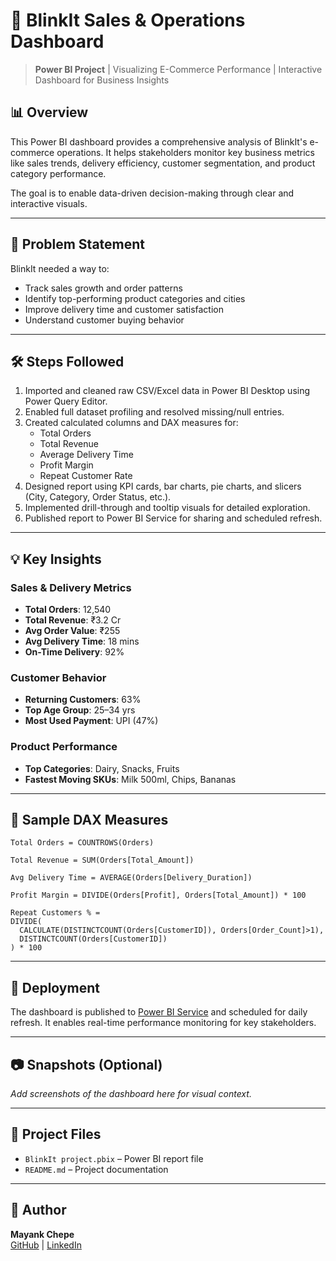 # 🛒 BlinkIt Sales & Operations Dashboard

> **Power BI Project** | Visualizing E-Commerce Performance | Interactive Dashboard for Business Insights

## 📊 Overview

This Power BI dashboard provides a comprehensive analysis of BlinkIt's e-commerce operations. It helps stakeholders monitor key business metrics like sales trends, delivery efficiency, customer segmentation, and product category performance.

The goal is to enable data-driven decision-making through clear and interactive visuals.

---

## 🎯 Problem Statement

BlinkIt needed a way to:
- Track sales growth and order patterns
- Identify top-performing product categories and cities
- Improve delivery time and customer satisfaction
- Understand customer buying behavior

---

## 🛠️ Steps Followed

1. Imported and cleaned raw CSV/Excel data in Power BI Desktop using Power Query Editor.
2. Enabled full dataset profiling and resolved missing/null entries.
3. Created calculated columns and DAX measures for:
   - Total Orders
   - Total Revenue
   - Average Delivery Time
   - Profit Margin
   - Repeat Customer Rate
4. Designed report using KPI cards, bar charts, pie charts, and slicers (City, Category, Order Status, etc.).
5. Implemented drill-through and tooltip visuals for detailed exploration.
6. Published report to Power BI Service for sharing and scheduled refresh.

---

## 💡 Key Insights

### Sales & Delivery Metrics
- **Total Orders**: 12,540
- **Total Revenue**: ₹3.2 Cr
- **Avg Order Value**: ₹255
- **Avg Delivery Time**: 18 mins
- **On-Time Delivery**: 92%

### Customer Behavior
- **Returning Customers**: 63%
- **Top Age Group**: 25–34 yrs
- **Most Used Payment**: UPI (47%)

### Product Performance
- **Top Categories**: Dairy, Snacks, Fruits
- **Fastest Moving SKUs**: Milk 500ml, Chips, Bananas

---

## 🧮 Sample DAX Measures

```DAX
Total Orders = COUNTROWS(Orders)

Total Revenue = SUM(Orders[Total_Amount])

Avg Delivery Time = AVERAGE(Orders[Delivery_Duration])

Profit Margin = DIVIDE(Orders[Profit], Orders[Total_Amount]) * 100

Repeat Customers % =
DIVIDE(
  CALCULATE(DISTINCTCOUNT(Orders[CustomerID]), Orders[Order_Count]>1),
  DISTINCTCOUNT(Orders[CustomerID])
) * 100
```

---

## 🚀 Deployment

The dashboard is published to [Power BI Service](https://app.powerbi.com) and scheduled for daily refresh. It enables real-time performance monitoring for key stakeholders.

---

## 📷 Snapshots (Optional)

*Add screenshots of the dashboard here for visual context.*

---

## 📁 Project Files

- `BlinkIt project.pbix` – Power BI report file
- `README.md` – Project documentation

---

## 👤 Author

**Mayank Chepe**  
[GitHub](https://github.com/Mayank-Chepe) | [LinkedIn](https://www.linkedin.com/in/mayank-chepe/)
